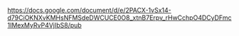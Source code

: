 https://docs.google.com/document/d/e/2PACX-1vSx14-d79CiOKNXvKMHsNFMSdeDWCUCE0O8_xtnB7Erpv_rHwCchpO4DCyDFmc1IMexMyRvP4VjIbS8/pub


